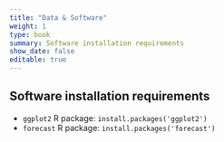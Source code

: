 ```yaml
---
title: "Data & Software"
weight: 1
type: book
summary: Software installation requirements
show_date: false
editable: true
---
```


## Software installation requirements

* `ggplot2` R package: `install.packages('ggplot2')`
* `forecast` R package: `install.packages('forecast')` 
